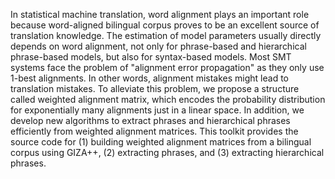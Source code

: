 In statistical machine translation, word alignment plays an important role because word-aligned bilingual corpus proves to be an excellent source of translation knowledge. The estimation of model parameters usually directly depends on word alignment, not only for phrase-based and hierarchical phrase-based models, but also for syntax-based models. Most SMT systems face the problem of "alignment error propagation" as they only use 1-best alignments. In other words, alignment mistakes might lead to translation mistakes. To alleviate this problem, we propose a structure called weighted alignment matrix, which encodes the probability distribution for exponentially many alignments just in a linear space. In addition, we develop new algorithms to extract phrases and hierarchical phrases efficiently from weighted alignment matrices. This toolkit provides the source code for (1) building weighted alignment matrices from a bilingual corpus using GIZA++, (2) extracting phrases, and (3) extracting hierarchical phrases.